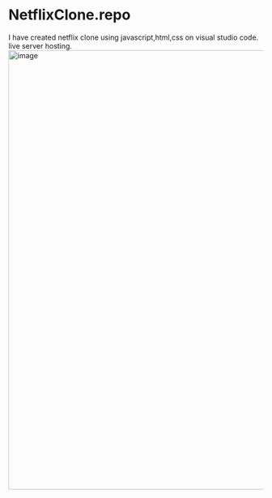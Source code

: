 # NetflixClone.repo
I have created netflix clone using javascript,html,css on visual studio code. live server hosting.
<img width="1920" height="868" alt="image" src="https://github.com/user-attachments/assets/ff0393e5-ca3c-4247-9251-8a1fea7fbf9a" />
